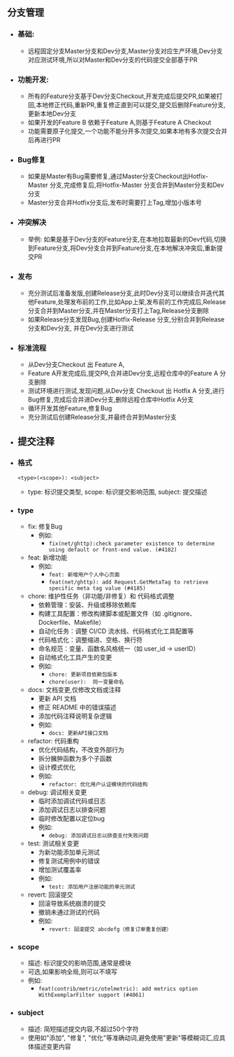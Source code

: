 ## 分支管理
- ### 基础:
	- 远程固定分支Master分支和Dev分支,Master分支对应生产环境,Dev分支对应测试环境,所以对Master和Dev分支的代码提交全部基于PR
- ### 功能开发:
    - 所有的Feature分支基于Dev分支Checkout,开发完成后提交PR,如果被打回,本地修正代码,重新PR,重复修正直到可以提交,提交后删除Feature分支,更新本地Dev分支
    - 如果开发的Feature B 依赖于Feature A,则基于Feature A Checkout
    - 功能需要原子化提交,一个功能不能分开多次提交,如果本地有多次提交合并后再进行PR
- ### Bug修复
    - 如果是Master有Bug需要修复,通过Master分支Checkout出Hotfix-Master 分支,完成修复后,将Hotfix-Master 分支合并到Master分支和Dev分支
    - Master分支合并Hotfix分支后,发布时需要打上Tag,增加小版本号
- ### 冲突解决
    - 举例: 如果是基于Dev分支的Feature分支,在本地拉取最新的Dev代码,切换到Feature分支,将Dev分支合并到Feature分支,在本地解决冲突后,重新提交PR
- ### 发布
    - 充分测试后准备发版,创建Release分支,此时Dev分支可以继续合并迭代其他Feature,处理发布前的工作,比如App上架,发布前的工作完成后,Release分支合并到Master分支,并在Master分支打上Tag,Release分支删除
    - 如果Release分支发现Bug,创建Hotfix-Release 分支,分别合并到Release分支和Dev分支, 并在Dev分支进行测试
- ### 标准流程
    - 从Dev分支Checkout 出 Feature A,
    - Feature A开发完成后,提交PR,合并进Dev分支,远程仓库中的Feature A 分支删除
    - 测试环境进行测试,发现问题,从Dev分支 Checkout 出 Hotfix A 分支,进行Bug修复,完成后合并进Dev分支,删除远程仓库中Hotfix A分支
    - 循环开发其他Feature,修复Bug
    - 充分测试后创建Release分支,并最终合并到Master分支   
- ## 提交注释
- ### 格式
    ```
    <type>(<scope>): <subject>
    ```
    - type: 标识提交类型, scope: 标识提交影响范围, subject: 提交描述
- ### type
    - fix: 修复Bug
        - 例如:
            - `fix(net/ghttp):check parameter existence to determine using default or front-end value. (#4182)`
    - feat: 新增功能
        - 例如:
            - `feat: 新增用户个人中心页面`
            - `feat(net/ghttp): add Request.GetMetaTag to retrieve specific meta tag value (#4185)`
    - chore: 维护性任务（非功能/非修复）和 代码格式调整
        - 依赖管理：安装、升级或移除依赖库
        - 构建工具配置：修改构建脚本或配置文件（如 .gitignore、Dockerfile、Makefile）
        - 自动化任务：调整 CI/CD 流水线、代码格式化工具配置等
        - 代码格式化：调整缩进、空格、换行符
        - 命名规范：变量、函数名风格统一（如 user_id → userID）
        - 自动格式化工具产生的变更
        - 例如:
            - `chore: 更新项目依赖包版本`
            - `chore(user):  同一变量命名`
    - docs: 文档变更,仅修改文档或注释
        - 更新 API 文档
        - 修正 README 中的错误描述
        - 添加代码注释说明复杂逻辑
        - 例如:
            - `docs: 更新API接口文档`
    - refactor: 代码重构
        - 优化代码结构，不改变外部行为
        - 拆分臃肿函数为多个子函数
        - 设计模式优化
        - 例如:
            - `refactor: 优化用户认证模块的代码结构`
    - debug: 调试相关变更
        - 临时添加调试代码或日志
        - 添加调试日志以排查问题
        - 临时修改配置以定位bug
        - 例如:
            - `debug: 添加调试日志以排查支付失败问题`
    - test: 测试相关变更
        - 为新功能添加单元测试
        - 修复测试用例中的错误
        - 增加测试覆盖率
        - 例如: 
            - `test: 添加用户注册功能的单元测试`
    - revert: 回滚提交
        - 回滚导致系统崩溃的提交
        - 撤销未通过测试的代码
        - 例如:
            - `revert: 回滚提交 abcdefg（修复订单重复创建）`
- ### scope
    - 描述: 标识提交的影响范围,通常是模块
    - 可选,如果影响全局,则可以不填写
    - 例如:
        - `feat(contrib/metric/otelmetric): add metrics option WithExemplarFilter support (#4061)`
- ### subject
    - 描述: 简短描述提交内容,不超过50个字符
    - 使用如"添加", "修复", "优化"等准确动词,避免使用"更新"等模糊词汇,应具体描述变更内容